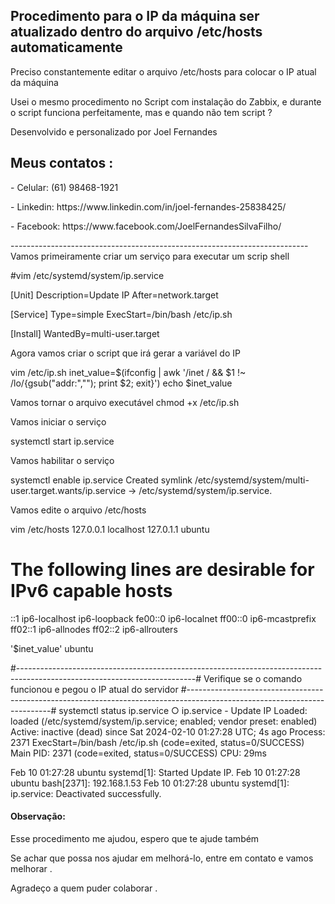 <h2>Procedimento para o IP da máquina ser atualizado dentro do arquivo /etc/hosts automaticamente </h2>

<p>Preciso constantemente editar o arquivo /etc/hosts para colocar o IP atual da máquina</p>
<p>Usei o mesmo procedimento no Script com instalação do Zabbix, e durante o script funciona perfeitamente, mas e quando não tem script ?</p>

<p>Desenvolvido e personalizado por Joel Fernandes</p>
<h2>Meus contatos :</h2>
<p>- Celular:  (61) 98468-1921</p>
<p>- Linkedin: https://www.linkedin.com/in/joel-fernandes-25838425/</p>
<p>- Facebook: https://www.facebook.com/JoelFernandesSilvaFilho/</p>
--------------------------------------------------------------------------
Vamos primeiramente criar um serviço para executar um scrip shell
<p>#vim /etc/systemd/system/ip.service<p>
[Unit]
Description=Update IP
After=network.target

[Service]
Type=simple
ExecStart=/bin/bash /etc/ip.sh

[Install]
WantedBy=multi-user.target

Agora vamos criar o script que irá gerar a variável do IP

vim /etc/ip.sh
inet_value=$(ifconfig | awk '/inet / && $1 !~ /lo/{gsub("addr:",""); print $2; exit}')
echo $inet_value

Vamos tornar o arquivo executável
chmod +x /etc/ip.sh

Vamos iniciar o serviço 

systemctl start ip.service

Vamos habilitar o serviço 

systemctl enable ip.service
Created symlink /etc/systemd/system/multi-user.target.wants/ip.service → /etc/systemd/system/ip.service.

Vamos edite o arquivo /etc/hosts

vim /etc/hosts
127.0.0.1 localhost
127.0.1.1 ubuntu

# The following lines are desirable for IPv6 capable hosts
::1     ip6-localhost ip6-loopback
fe00::0 ip6-localnet
ff00::0 ip6-mcastprefix
ff02::1 ip6-allnodes
ff02::2 ip6-allrouters

'$inet_value'   ubuntu

#--------------------------------------------------------------------------------------------------------------------------#
Verifique se o comando funcionou e pegou o IP atual do servidor
#--------------------------------------------------------------------------------------------------------------------------#
 systemctl status ip.service
○ ip.service - Update IP
     Loaded: loaded (/etc/systemd/system/ip.service; enabled; vendor preset: enabled)
     Active: inactive (dead) since Sat 2024-02-10 01:27:28 UTC; 4s ago
    Process: 2371 ExecStart=/bin/bash /etc/ip.sh (code=exited, status=0/SUCCESS)
   Main PID: 2371 (code=exited, status=0/SUCCESS)
        CPU: 29ms

Feb 10 01:27:28 ubuntu systemd[1]: Started Update IP.
Feb 10 01:27:28 ubuntu bash[2371]: 192.168.1.53
Feb 10 01:27:28 ubuntu systemd[1]: ip.service: Deactivated successfully.

<h4>Observação:</h4>
<p>Esse procedimento me ajudou, espero que te ajude também </p>

Se achar que possa nos ajudar em melhorá-lo, entre em contato e vamos melhorar .

Agradeço a quem puder colaborar .

